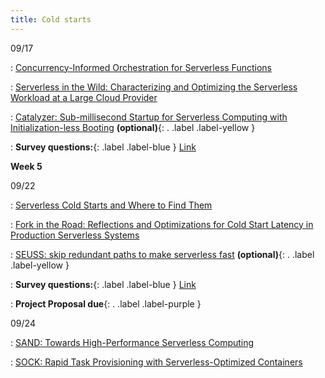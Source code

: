 ```yaml
---
title: Cold starts
---
```



09/17

: [Concurrency-Informed Orchestration for Serverless Functions](https://dl.acm.org/doi/10.1145/3676641.3716253)

: [Serverless in the Wild: Characterizing and Optimizing the Serverless Workload at a Large Cloud Provider](https://www.usenix.org/conference/atc20/presentation/shahrad)

: [Catalyzer: Sub-millisecond Startup for Serverless Computing with Initialization-less Booting](https://ipads.se.sjtu.edu.cn/_media/publications/catalyzer-asplos20.pdf) **(optional)**{: . .label .label-yellow }

: **Survey questions:**{: .label .label-blue } [Link](https://edstem.org/us/courses/84432/discussion/6969987)


**Week 5**

09/22

: [Serverless Cold Starts and Where to Find Them](https://arxiv.org/abs/2410.06145)

: [Fork in the Road: Reflections and Optimizations for Cold Start Latency in Production Serverless Systems](https://www.usenix.org/conference/osdi25/presentation/chai-xiaohu)

: [SEUSS: skip redundant paths to make serverless fast](https://www.cs.bu.edu/~jappavoo/Resources/Papers/seuss.pdf) **(optional)**{: . .label .label-yellow }

: **Survey questions:**{: .label .label-blue } [Link](https://edstem.org/us/courses/84432/discussion/6992520)

: **Project Proposal due**{: . .label .label-purple }


09/24

: [SAND: Towards High-Performance Serverless Computing](https://www.usenix.org/conference/atc18/presentation/akkus)

: [SOCK: Rapid Task Provisioning with Serverless-Optimized Containers](https://www.usenix.org/conference/atc18/presentation/oakes)

